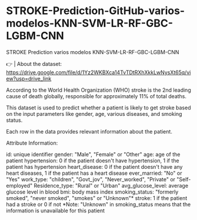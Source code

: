 # STROKE-Prediction-GitHub-varios-modelos-KNN-SVM-LR-RF-GBC-LGBM-CNN
STROKE Prediction varios modelos KNN-SVM-LR-RF-GBC-LGBM-CNN

👉 | About the dataset:
https://drive.google.com/file/d/1Yz2WKBXca14TvTDtRXhXkkLwNysXt65q/view?usp=drive_link

According to the World Health Organization (WHO) stroke is the 2nd leading cause of death globally, responsible for approximately 11% of total deaths.

This dataset is used to predict whether a patient is likely to get stroke based on the input parameters like gender, age, various diseases, and smoking status.

Each row in the data provides relevant information about the patient.

Attribute Information:

id: unique identifier
gender: "Male", "Female" or "Other"
age: age of the patient
hypertension:
0 if the patient doesn't have hypertension,
1 if the patient has hypertension
heart_disease:
0 if the patient doesn't have any heart diseases,
1 if the patient has a heart disease
ever_married: "No" or "Yes"
work_type:
"children",
"Govt_jov",
"Never_worked",
"Private" or
"Self-employed"
Residence_type: "Rural" or "Urban"
avg_glucose_level: average glucose level in blood
bmi: body mass index
smoking_status:
"formerly smoked",
"never smoked",
"smokes" or
"Unknown"*
stroke: 1 if the patient had a stroke or 0 if not
*Note: "Unknown" in smoking_status means that the information is unavailable for this patient
